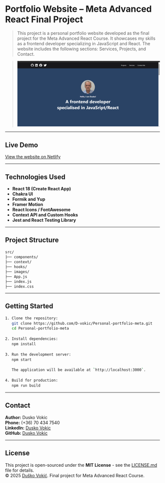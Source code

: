 # Portfolio Website – Meta Advanced React Final Project

> This project is a personal portfolio website developed as the final project for the Meta Advanced React Course. It showcases my skills as a frontend developer specializing in JavaScript and React. The website includes the following sections: Services, Projects, and Contact.



> ![Portfolio Screenshot](screenshot.png)

---

## Live Demo

[View the website on Netlify](https://dusko-portfolio.netlify.app/)

---

## Technologies Used

- **React 18 (Create React App)**
- **Chakra UI**
- **Formik and Yup**
- **Framer Motion**
- **React Icons / FontAwesome**
- **Context API and Custom Hooks**
- **Jest and React Testing Library**

---

## Project Structure

```
src/
├── components/
├── context/
├── hooks/
├── images/
├── App.js
├── index.js
├── index.css
```

---

## Getting Started

```bash
1. Clone the repository:
   git clone https://github.com/D-vokic/Personal-portfolio-meta.git
   cd Personal-portfolio-meta

2. Install dependencies:
   npm install

3. Run the development server:
   npm start

   The application will be available at `http://localhost:3000`.

4. Build for production:
   npm run build
```

---

## Contact

**Author:** Dusko Vokic  
**Phone:** (+36) 70 434 7540  
**LinkedIn:** [Dusko Vokic](https://www.linkedin.com/in/duskovokic)  
**GitHub:** [Dusko Vokic](https://github.com/D-vokic)

---

## License

This project is open-sourced under the **MIT License** - see the [LICENSE.md](LICENSE.md) file for details.  
© 2025 [Duško Vokić](https://duskovokic.com). Final project for Meta Advanced React Course.
